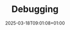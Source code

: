 ---
weight: 999
title: "Debugging"
description: "How to setup and use the VSCode debugger"
icon: "article"
date: "2025-03-18T09:01:08+01:00"
lastmod: "2025-03-18T09:01:08+01:00"
draft: true
toc: true
---